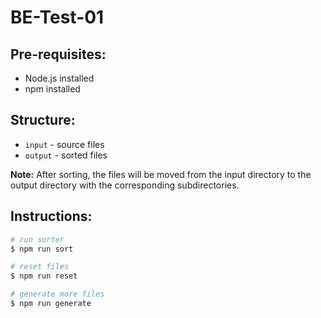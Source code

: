 # BE-Test-01

## Pre-requisites:

- Node.js installed
- npm installed

## Structure:

- `input` - source files
- `output` - sorted files

<b>Note:</b> After sorting, the files will be moved from the input directory to the output directory with the corresponding subdirectories.

## Instructions:

```bash
# run sorter
$ npm run sort

# reset files
$ npm run reset

# generate more files
$ npm run generate
```
